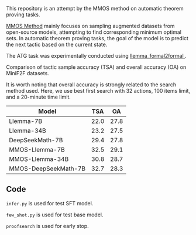 
This repository is an attempt by the MMOS method on automatic theorem proving tasks.

[MMOS Method](https://github.com/cyzhh/MMOS?tab=readme-ov-file) mainly focuses on sampling augmented datasets from open-source models, attempting to find corresponding minimum optimal sets. In automatic theorem proving tasks, the goal of the model is to predict the next tactic based on the current state.

The ATG task was experimentally conducted using [llemma_formal2formal
](https://github.com/wellecks/llemma_formal2formal). 



Comparison of tactic sample accuracy (TSA) and overall accuracy (OA) on MiniF2F datasets.

It is worth noting that overall accuracy is strongly related to the search method used. Here, we use best first search with 32 actions, 100 items limit, and a 20-minute time limit.

| Model                  | TSA  | OA   |
|------------------------|------|------|
| Llemma-7B              | 22.0 | 27.8 |
| Llemma-34B             | 23.2 | 27.5 |
| DeepSeekMath-7B        | 29.4 | 27.8 |
| MMOS-Llemma-7B         | 32.5 | 29.1 |
| MMOS-Llemma-34B        | 30.8 | 28.7 |
| MMOS-DeepSeekMath-7B   | 32.7 | 28.3 |


## Code
`infer.py` is used for test SFT model.

`few_shot.py` is used for test base model.

`proofsearch` is used for early stop. 